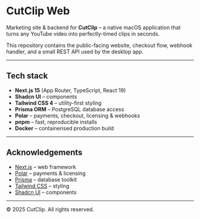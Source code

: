 # CutClip Web

Marketing site & backend for **CutClip** – a native macOS application that turns any YouTube video into perfectly-timed clips in seconds.

This repository contains the public-facing website, checkout flow, webhook handler, and a small REST API used by the desktop app.

---

## Tech stack

- **Next.js 15** (App Router, TypeScript, React 19)
- **Shadcn UI** –  components
- **Tailwind CSS 4** – utility-first styling
- **Prisma ORM** – PostgreSQL database access
- **Polar** – payments, checkout, licensing & webhooks
- **pnpm** – fast, reproducible installs
- **Docker** – containerised production build

---

## Acknowledgements

- [Next.js](https://nextjs.org) – web framework
- [Polar](https://polar.sh) – payments & licensing
- [Prisma](https://prisma.io) – database toolkit
- [Tailwind CSS](https://tailwindcss.com) – styling
- [Shadcn UI](https://ui.shadcn.com) – components

---

&copy; 2025 CutClip. All rights reserved.

